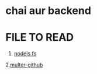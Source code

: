 # chai aur backend

# FILE TO READ 
1. [nodejs fs](https://nodejs.org/api/fs.html)

2.[multer-github](https://github.com/expressjs/multer)